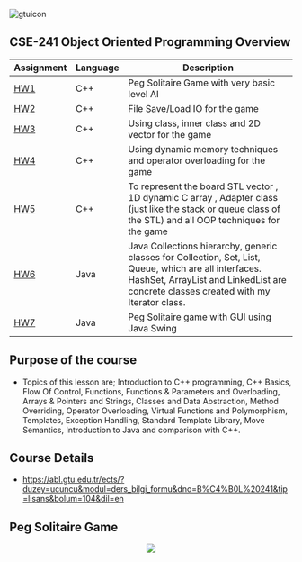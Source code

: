 ![gtuicon](https://seeklogo.com/images/G/gebze-teknik-universitesi-gtu-logo-DB51C963F7-seeklogo.com.png)
## CSE-241 Object Oriented Programming Overview

Assignment  | Language | Description
------------- | ------------- | ------------- 
[HW1](https://github.com/emircand/CSE241-FALL21/tree/main/hw01)  | C++ | Peg Solitaire Game with very basic level AI
[HW2](https://github.com/emircand/CSE241-FALL21/tree/main/hw02)  | C++ | File Save/Load IO for the game
[HW3](https://github.com/emircand/CSE241-FALL21/tree/main/hw03)  | C++ | Using class, inner class and 2D vector for the game
[HW4]()  | C++ | Using dynamic memory techniques and operator overloading for the game
[HW5]()  | C++ | To represent the board STL vector , 1D dynamic C array , Adapter class (just like the stack or queue class of the STL)  and all OOP techniques for the game
[HW6]()  | Java | Java Collections hierarchy, generic classes for Collection, Set, List, Queue, which are all interfaces. HashSet, ArrayList and LinkedList are concrete classes created with my Iterator class.
[HW7]()  | Java | Peg Solitaire game with GUI using Java Swing

## Purpose of the course
- Topics of this lesson are; Introduction to C++ programming, C++ Basics, Flow Of Control, Functions, Functions & Parameters and Overloading, Arrays & Pointers and Strings, Classes and Data Abstraction, Method Overriding, Operator Overloading, Virtual Functions and Polymorphism, Templates, Exception Handling, Standard Template Library, Move Semantics, Introduction to Java and comparison with C++.
## Course Details
- https://abl.gtu.edu.tr/ects/?duzey=ucuncu&modul=ders_bilgi_formu&dno=B%C4%B0L%20241&tip=lisans&bolum=104&dil=en

## Peg Solitaire Game
<p align="center">
  <img src="https://upload.wikimedia.org/wikipedia/commons/thumb/4/47/Peg_Solitaire_game_board_shapes.svg/684px-Peg_Solitaire_game_board_shapes.svg.png">
</p>
